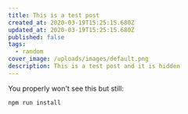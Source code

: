 ```yaml
---
title: This is a test post
created_at: 2020-03-19T15:25:15.680Z
updated_at: 2020-03-19T15:25:15.680Z
published: false
tags:
  - random
cover_image: /uploads/images/default.png
description: This is a test post and it is hidden
---
```


You properly won't see this but still:

```bash
npm run install
```
